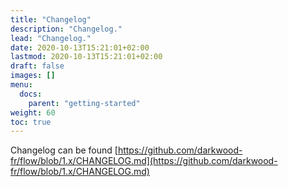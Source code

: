 ```yaml
---
title: "Changelog"
description: "Changelog."
lead: "Changelog."
date: 2020-10-13T15:21:01+02:00
lastmod: 2020-10-13T15:21:01+02:00
draft: false
images: []
menu:
  docs:
    parent: "getting-started"
weight: 60
toc: true
---
```


Changelog can be found [https://github.com/darkwood-fr/flow/blob/1.x/CHANGELOG.md](https://github.com/darkwood-fr/flow/blob/1.x/CHANGELOG.md)